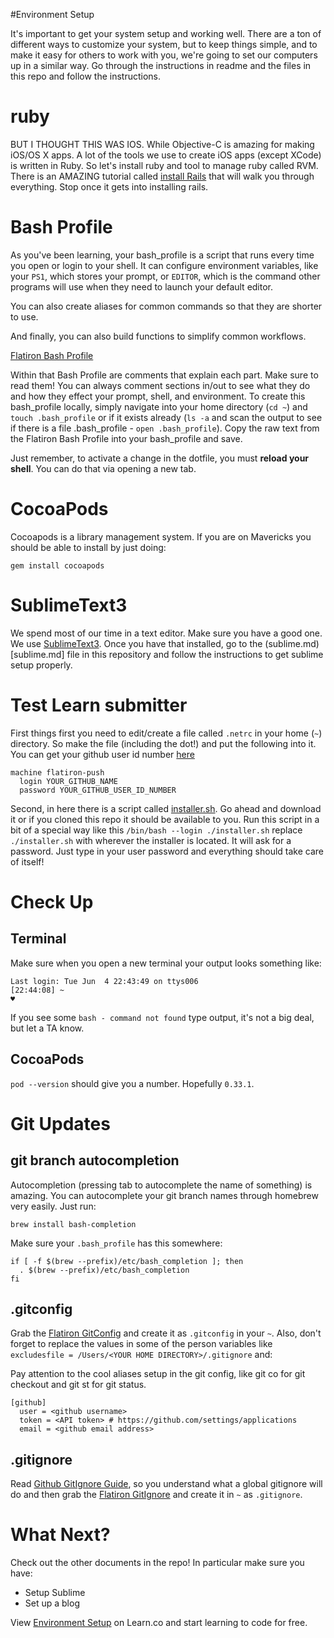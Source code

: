 

#Environment Setup

It's important to get your system setup and working well. There are a ton of different ways to customize your system, but to keep things simple, and to make it easy for others to work with you, we're going to set our computers up in a similar way. Go through the instructions in readme and the files in this repo and follow the instructions.

# ruby

BUT I THOUGHT THIS WAS IOS. While Objective-C is amazing for making iOS/OS X apps. A lot of the tools we use to create iOS apps (except XCode) is written in Ruby. So let's install ruby and tool to manage ruby called RVM. There is an AMAZING tutorial called [install Rails](http://installrails.com/steps/choose_os_version) that will walk you through everything. Stop once it gets into installing rails.

# Bash Profile

As you've been learning, your bash_profile is a script that runs every time you open or login to your shell. It can configure environment variables, like your `PS1`, which stores your prompt, or `EDITOR`, which is the command other programs will use when they need to launch your default editor.

You can also create aliases for common commands so that they are shorter to use.

And finally, you can also build functions to simplify common workflows.

[Flatiron Bash Profile](https://github.com/flatiron-school/dotfiles/blob/master/bash_profile)

Within that Bash Profile are comments that explain each part. Make sure to read them! You can always comment sections in/out to see what they do and how they effect your prompt, shell, and environment. To create this bash_profile locally, simply navigate into your home directory (`cd ~`) and `touch .bash_profile` or if it exists already (`ls -a` and scan the output to see if there is a file .bash_profile - `open .bash_profile`). Copy the raw text from the Flatiron Bash Profile into your bash_profile and save.

Just remember, to activate a change in the dotfile, you must **reload your shell**. You can do that via opening a new tab.

# CocoaPods

Cocoapods is a library management system. If you are on Mavericks you should be able to install by just doing:

```
gem install cocoapods
```

# SublimeText3

We spend most of our time in a text editor. Make sure you have a good one. We use [SublimeText3](http://www.sublimetext.com/3). Once you have that installed, go to the (sublime.md)[sublime.md] file in this repository and follow the instructions to get sublime setup properly.

# Test Learn submitter

First things first you need to edit/create a file called `.netrc` in your home (`~`) directory. So make the file (including the dot!) and put the following into it. You can get your github user id number [here](http://caius.github.io/github_id/)

```
machine flatiron-push
  login YOUR_GITHUB_NAME
  password YOUR_GITHUB_USER_ID_NUMBER
```

Second, in here there is a script called [installer.sh](https://raw.githubusercontent.com/learn-co-curriculum/ios-environment-setup/10feb4bad253b66cec2ea4e54735d6c856a422fc/installer.sh?token=1878855__eyJzY29wZSI6IlJhd0Jsb2I6ZmxhdGlyb24tc2Nob29sLWN1cnJpY3VsdW0vaW9zLWVudmlyb25tZW50LXNldHVwLzEwZmViNGJhZDI1M2I2NmNlYzJlYTRlNTQ3MzVkNmM4NTZhNDIyZmMvaW5zdGFsbGVyLnNoIiwiZXhwaXJlcyI6MTQxMjY5NjIyOX0%3D--28274d47fa2272952e382bc787c2e90aacd37f01). Go ahead and download it or if you cloned this repo it should be available to you. Run this script in a bit of a special way like this `/bin/bash --login ./installer.sh` replace `./installer.sh` with wherever the installer is located. It will ask for a password. Just type in your user password and everything should take care of itself!

# Check Up

## Terminal

Make sure when you open a new terminal your output looks something like:

```
Last login: Tue Jun  4 22:43:49 on ttys006
[22:44:08] ~
♥
```

If you see some `bash - command not found` type output, it's not a big deal, but let a TA know.

## CocoaPods

`pod --version` should give you a number. Hopefully `0.33.1`.

# Git Updates

## git branch autocompletion

Autocompletion (pressing tab to autocomplete the name of something) is amazing. You can autocomplete your git branch names through homebrew very easily. Just run:

```
brew install bash-completion
```

Make sure your `.bash_profile` has this somewhere:

```
if [ -f $(brew --prefix)/etc/bash_completion ]; then
  . $(brew --prefix)/etc/bash_completion
fi
```

## .gitconfig

Grab the [Flatiron GitConfig](https://github.com/flatiron-school/dotfiles/blob/master/gitconfig) and create it as `.gitconfig` in your `~`. Also, don't forget to replace the values in some of the person variables like `excludesfile = /Users/<YOUR HOME DIRECTORY>/.gitignore` and:

Pay attention to the cool aliases setup in the git config, like git co for git checkout and git st for git status.

```
[github]
  user = <github username>
  token = <API token> # https://github.com/settings/applications
  email = <github email address>
```

## .gitignore

Read [Github GitIgnore Guide](https://help.github.com/articles/ignoring-files), so you understand what a global gitignore will do and then grab the [Flatiron GitIgnore](https://github.com/flatiron-school/dotfiles/blob/master/gitignore) and create it in `~` as `.gitignore`.

# What Next?

Check out the other documents in the repo! In particular make sure you have:

  * Setup Sublime
  * Set up a blog

<p data-visibility='hidden'>View <a href='https://learn.co/lessons/ios-environment-setup' title='Environment Setup'>Environment Setup</a> on Learn.co and start learning to code for free.</p>
